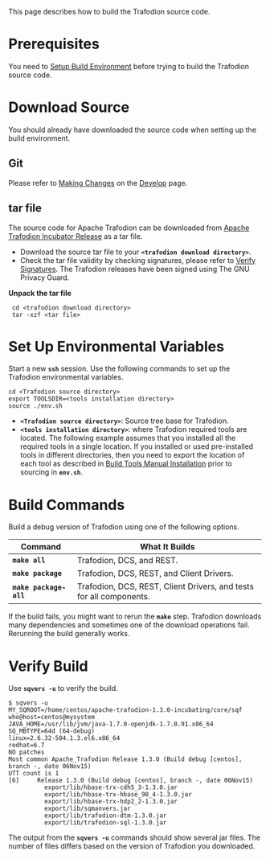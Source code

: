 <!--
  Licensed under the Apache License, Version 2.0 (the "License");
  you may not use this file except in compliance with the License.
  You may obtain a copy of the License at
 
      http://www.apache.org/licenses/LICENSE-2.0
 
  Unless required by applicable law or agreed to in writing, software
  distributed under the License is distributed on an "AS IS" BASIS,
  WITHOUT WARRANTIES OR CONDITIONS OF ANY KIND, either express or implied.
  See the License for the specific language governing permissions and
  limitations under the 
  License.
-->
This page describes how to build the Trafodion source code.

# Prerequisites
You need to [Setup Build Environment](setup-build-environment.html) before trying to build the Trafodion source code.

# Download Source
You should already have downloaded the source code when setting up the build environment.

## Git
Please refer to [Making Changes](develop.html#making_changes) on the [Develop](develop.html) page.

## tar file
The source code for Apache Trafodion can be downloaded from [Apache Trafodion Incubator Release](https://dist.apache.org/repos/dist/release/incubator) as a tar file.  

* Download the source tar file to your **```<trafodion download directory>```**.
* Check the tar file validity by checking signatures, please refer to [Verify Signatures](release.html#Verify_Signatures). The Trafodion releases have been signed using The GNU Privacy Guard. 

**Unpack the tar file**
     
     cd <trafodion download directory>
     tar -xzf <tar file>

# Set Up Environmental Variables
Start a new **```ssh```** session. Use the following commands to set up the Trafodion environmental variables.

    cd <Trafodion source directory>
    export TOOLSDIR=<tools installation directory>
    source ./env.sh

* **```<Trafodion source directory>```**: Source tree base for Trafodion.
* **```<tools installation directory>```**:  where Trafodion required tools are located. The following example assumes that you installed all the required tools in a single location. If you installed or used pre-installed tools in different directories, then you need to export the location of each tool as described in [Build Tools Manual Installation](build-tools-manual.html) prior to sourcing in **```env.sh```**.

# Build Commands
Build a debug version of Trafodion using one of the following options.

Command                             | What It Builds
------------------------------------|----------------------------------------------------------------------------------
**```make all```**                  | Trafodion, DCS, and REST.
**```make package```**              | Trafodion, DCS, REST, and Client Drivers.
**```make package-all```**          | Trafodion, DCS, REST, Client Drivers, and tests for all components.

If the build fails, you might want to rerun the **```make```** step. Trafodion downloads many dependencies and sometimes one of the download operations fail. Rerunning the build generally works.

# Verify Build
Use **```sqvers -u```** to verify the build.

    $ sqvers -u
    MY_SQROOT=/home/centos/apache-trafodion-1.3.0-incubating/core/sqf
    who@host=centos@mysystem
    JAVA_HOME=/usr/lib/jvm/java-1.7.0-openjdk-1.7.0.91.x86_64
    SQ_MBTYPE=64d (64-debug)
    linux=2.6.32-504.1.3.el6.x86_64
    redhat=6.7
    NO patches
    Most common Apache_Trafodion Release 1.3.0 (Build debug [centos], branch -, date 06Nov15)
    UTT count is 1
    [6]     Release 1.3.0 (Build debug [centos], branch -, date 06Nov15)
              export/lib/hbase-trx-cdh5_3-1.3.0.jar
              export/lib/hbase-trx-hbase_98_4-1.3.0.jar
              export/lib/hbase-trx-hdp2_2-1.3.0.jar
              export/lib/sqmanvers.jar
              export/lib/trafodion-dtm-1.3.0.jar
              export/lib/trafodion-sql-1.3.0.jar

The output from the **```sqvers -u```** commands should show several jar files. The number of files differs based on the version of Trafodion you downloaded.


